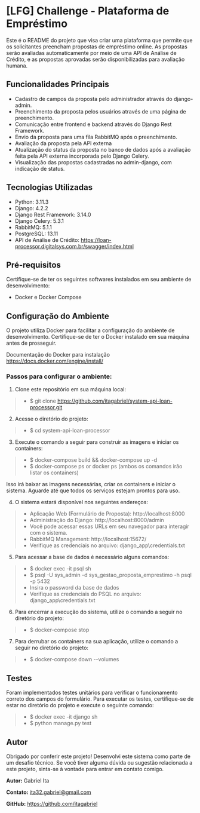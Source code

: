 
# [LFG] Challenge - Plataforma de Empréstimo

Este é o README do projeto que visa criar uma plataforma que permite que os solicitantes preencham propostas de empréstimo online. As propostas serão avaliadas automaticamente por meio de uma API de Análise de Crédito, e as propostas aprovadas serão disponibilizadas para avaliação humana.

## Funcionalidades Principais

-   Cadastro de campos da proposta pelo administrador através do django-admin.
-   Preenchimento da proposta pelos usuários através de uma página de preenchimento.
-   Comunicação entre frontend e backend através do Django Rest Framework.
-   Envio da proposta para uma fila RabbitMQ após o preenchimento.
-   Avaliação da proposta pela API externa
-   Atualização do status da proposta no banco de dados após a avaliação feita pela API externa incorporada pelo Django Celery.
-   Visualização das propostas cadastradas no admin-django, com indicação de status.

##  Tecnologias Utilizadas

- Python: 3.11.3
- Django: 4.2.2
- Django Rest Framework: 3.14.0
- Django Celery: 5.3.1
- RabbitMQ: 5.1.1
- PostgreSQL: 13.11
- API de Análise de Crédito: https://loan-processor.digitalsys.com.br/swagger/index.html

## Pré-requisitos

Certifique-se de ter os seguintes softwares instalados em seu ambiente de desenvolvimento:

- Docker e Docker Compose

## Configuração do Ambiente

O projeto utiliza Docker para facilitar a configuração do ambiente de desenvolvimento. Certifique-se de ter o Docker instalado em sua máquina antes de prosseguir.

Documentação do Docker para instalação
https://docs.docker.com/engine/install/

### Passos para configurar o ambiente:

1. Clone este repositório em sua máquina local:
>* $ git clone https://github.com/itagabriel/system-api-loan-processor.git

2. Acesse o diretório do projeto:
>* $ cd system-api-loan-processor

3. Execute o comando a seguir para construir as imagens e iniciar os containers:
>* $ docker-compose build && docker-compose up -d
>* $ docker-compose ps or docker ps (ambos os comandos irão listar os containers)

Isso irá baixar as imagens necessárias, criar os containers e iniciar o sistema. Aguarde até que todos os serviços estejam prontos para uso.

4. O sistema estará disponível nos seguintes endereços:
>* Aplicação Web (Formulário de Proposta): http://localhost:8000
>* Administração do Django: http://localhost:8000/admin
>* Você pode acessar essas URLs em seu navegador para interagir com o sistema. 
>* RabbitMQ Management: http://localhost:15672/
>* Verifique as credenciais no arquivo: django_app\\credentials.txt

5. Para acessar a base de dados é necessário alguns comandos:
>* $ docker exec -it psql sh
>* $ psql -U sys_admin -d sys_gestao_proposta_emprestimo -h psql -p 5432
>*  Insira o password da base de dados
>* Verifique as credenciais do PSQL no arquivo: django_app\\credentials.txt

6. Para encerrar a execução do sistema, utilize o comando a seguir no diretório do projeto:

>* $ docker-compose stop

7. Para derrubar os containers na sua aplicação, utilize o comando a seguir no diretório do projeto:
>* $ docker-compose down --volumes

## Testes

Foram implementados testes unitários para verificar o funcionamento correto dos campos do formulário. Para executar os testes, certifique-se de estar no diretório do projeto e execute o seguinte comando:

>* $ docker exec -it django sh
>* $ python manage.py test

## Autor

Obrigado por conferir este projeto! Desenvolvi este sistema como parte de um desafio técnico. Se você tiver alguma dúvida ou sugestão relacionada a este projeto, sinta-se à vontade para entrar em contato comigo.

**Autor:** Gabriel Ita

**Contato:** ita32.gabriel@gmail.com

**GitHub:** https://github.com/itagabriel